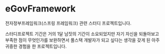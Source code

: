 # eGovFramework
전자정부프레임워크(스프링 프레임워크) 관련 스터디 프로젝트입니다.

스터디프로젝트 기간은 거의 1달 남짓의 기간이 소요되었지만
자기 자신을 되돌아보고 부족한 점이 무엇인가를 보완하면서 
풀스택 개발자가 되고 싶다는 생각을 갖게 된 아주 귀중한 경험을 한 프로젝트입니다.


